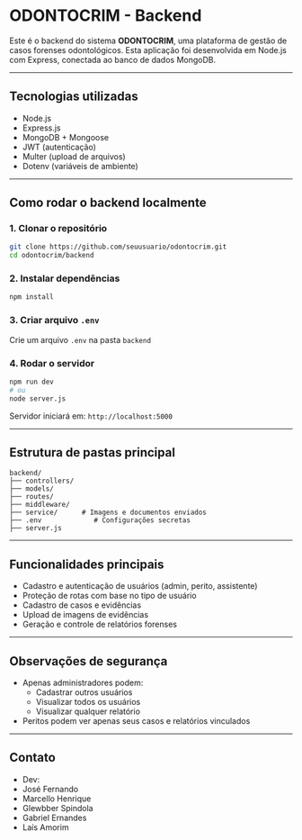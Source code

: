 # ODONTOCRIM - Backend

Este é o backend do sistema **ODONTOCRIM**, uma plataforma de gestão de casos forenses odontológicos. Esta aplicação foi desenvolvida em Node.js com Express, conectada ao banco de dados MongoDB.

---

## Tecnologias utilizadas

- Node.js
- Express.js
- MongoDB + Mongoose
- JWT (autenticação)
- Multer (upload de arquivos)
- Dotenv (variáveis de ambiente)

---

## Como rodar o backend localmente

### 1. Clonar o repositório
```bash
git clone https://github.com/seuusuario/odontocrim.git
cd odontocrim/backend
```

### 2. Instalar dependências
```bash
npm install
```

### 3. Criar arquivo `.env`
Crie um arquivo `.env` na pasta `backend` 

### 4. Rodar o servidor
```bash
npm run dev
# ou
node server.js
```

Servidor iniciará em: `http://localhost:5000`

---

## Estrutura de pastas principal

```
backend/
├── controllers/
├── models/
├── routes/
├── middleware/
├── service/      # Imagens e documentos enviados
├── .env             # Configurações secretas
├── server.js
```

---

## Funcionalidades principais

- Cadastro e autenticação de usuários (admin, perito, assistente)
- Proteção de rotas com base no tipo de usuário
- Cadastro de casos e evidências
- Upload de imagens de evidências
- Geração e controle de relatórios forenses

---

## Observações de segurança
- Apenas administradores podem:
  - Cadastrar outros usuários
  - Visualizar todos os usuários
  - Visualizar qualquer relatório
- Peritos podem ver apenas seus casos e relatórios vinculados

---

## Contato

- Dev:
- José Fernando
- Marcello Henrique
- Glewbber Spindola
- Gabriel Ernandes
- Laís Amorim

